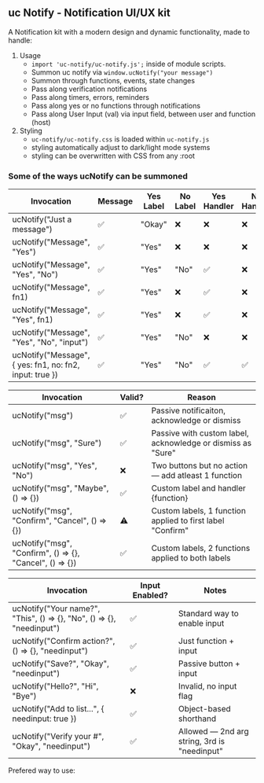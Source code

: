 ## uc Notify - Notification UI/UX kit

A Notification kit with a modern design and dynamic functionality, made to handle:
1. Usage
    - `import 'uc-notify/uc-notify.js';` inside of module scripts.
    - Summon uc notify via `window.ucNotify("your message")`
    - Summon through functions, events, state changes
    - Pass along verification notifications
    - Pass along timers, errors, reminders
    - Pass along yes or no functions through notifications
    - Pass along User Input (val) via input field, between user and function (host)
1. Styling
    - `uc-notify/uc-notify.css` is loaded within `uc-notify.js`
    - styling automatically adjust to dark/light mode systems
    - styling can be overwritten with CSS from any :root


### Some of the ways ucNotify can be summoned


| Invocation                                                | Message | Yes Label | No Label | Yes Handler | No Handler | Input |
| --------------------------------------------------------- | ------- | --------- | -------- | ----------- | ---------- | ----- |
|  ucNotify("Just a message")                               | ✅      | "Okay"    | ❌       | ❌          | ❌         | ❌    |
|  ucNotify("Message", "Yes")                               | ✅      | "Yes"     | ❌       | ❌          | ❌         | ❌    |
|  ucNotify("Message", "Yes", "No")                         | ✅      | "Yes"     | "No"     | ✅          | ❌         | ❌    |
|  ucNotify("Message", fn1)                                 | ✅      | "Yes"     | ❌       | ✅          | ❌         | ❌    |
|  ucNotify("Message", "Yes", fn1)                          | ✅      | "Yes"     | ❌       | ✅          | ❌         | ❌    |
|  ucNotify("Message", "Yes", "No", "input")                | ✅      | "Yes"     | "No"     | ❌          | ❌         | ✅    |
|  ucNotify("Message", { yes: fn1, no: fn2, input: true })  | ✅      | "Yes"     | "No"     | ✅          | ✅         | ✅    |


| Invocation                                                 | Valid? | Reason                                                          |
| ---------------------------------------------------------- | ------ | --------------------------------------------------------------- |
|  ucNotify("msg")                                           | ✅     | Passive notificaiton, acknowledge or dismiss                    |
|  ucNotify("msg", "Sure")                                   | ✅     | Passive with custom label, acknowledge or dismiss as "Sure"     |
|  ucNotify("msg", "Yes", "No")                              | ❌     | Two buttons but no action — add atleast 1 function              |
|  ucNotify("msg", "Maybe", () => {})                        | ✅     | Custom label and handler {function}                             |
|  ucNotify("msg", "Confirm", "Cancel", () => {})            | ⚠️     | Custom labels, 1 function applied to first label "Confirm"      |
|  ucNotify("msg", "Confirm", () => {}, "Cancel", () => {})  | ✅     | Custom labels, 2 functions applied to both labels               |



| Invocation                                                              | Input Enabled? | Notes                                        |
| ----------------------------------------------------------------------- | -------------- | -------------------------------------------- |
|  ucNotify("Your name?", "This", () => {}, "No", () => {}, "needinput")  | ✅             | Standard way to enable input                 |
|  ucNotify("Confirm action?", () => {}, "needinput")                     | ✅             | Just function + input                        |
|  ucNotify("Save?", "Okay", "needinput")                                 | ✅             | Passive button + input                       |
|  ucNotify("Hello?", "Hi", "Bye")                                        | ❌             | Invalid, no input flag                       |
|  ucNotify("Add to list...", { needinput: true })                        | ✅             | Object-based shorthand                       |
|  ucNotify("Verify your #", "Okay", "needinput")                         | ✅             | Allowed — 2nd arg string, 3rd is "needinput" |


Prefered way to use:
